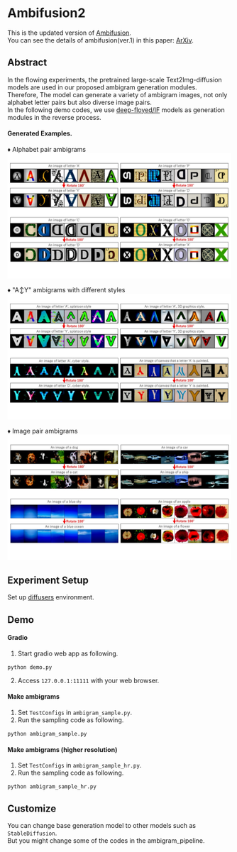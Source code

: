 # Ambifusion2 
This is the updated version of [Ambifusion](https://github.com/univ-esuty/ambifusion).  
You can see the details of ambifusion(ver.1) in this paper: [ArXiv](https://arxiv.org/abs/2306.12049).  

## Abstract
In the flowing experiments, the pretrained large-scale Text2Img-diffusion models are used in our proposed ambigram generation modules.  
Therefore, The model can generate a variety of ambigram images, not only alphabet letter pairs but also diverse image pairs.  
In the following demo codes, we use [deep-floyed/IF](https://github.com/deep-floyd/IF) models as generation modules in the reverse process.

#### Generated Examples.
♦ Alphabet pair ambigrams  
![ex-1](_git/ex-1.JPG)

♦ "A↕Y" ambigrams with different styles
![ex-2](_git/ex-2.JPG)

♦ Image pair ambigrams
![ex-3](_git/ex-3.JPG)

## Experiment Setup
Set up [diffusers](https://github.com/huggingface/diffusers/) environment.

## Demo
#### Gradio
1. Start gradio web app as following.
```
python demo.py
```
2. Access `127.0.0.1:11111` with your web browser.

#### Make ambigrams
1. Set `TestConfigs` in `ambigram_sample.py`.
2. Run the sampling code as following.
```
python ambigram_sample.py
```

#### Make ambigrams (higher resolution)
1. Set `TestConfigs` in `ambigram_sample_hr.py`.
2. Run the sampling code as following.
```
python ambigram_sample_hr.py
```

## Customize
You can change base generation model to other models such as `StableDiffusion`.  
But you might change some of the codes in the ambigram_pipeline.
